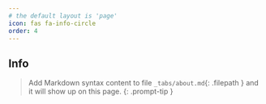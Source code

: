 ```yaml
---
# the default layout is 'page'
icon: fas fa-info-circle
order: 4
---
```




## Info


> Add Markdown syntax content to file `_tabs/about.md`{: .filepath } and it will show up on this page.
{: .prompt-tip }
